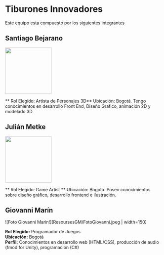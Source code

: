 # Tiburones Innovadores
Este equipo esta compuesto por los siguientes integrantes

## Santiago Bejarano 

<img src="https://github.com/user-attachments/assets/2901283c-3339-4bc8-96f5-c201f7ee6c6c" width="150">

** Rol Elegido: Artista de Personajes 3D**
Ubicación: Bogotá. Tengo conocimientos en desarrollo Front End, Diseño Grafico, animación 2D y modelado 3D

## Julián Metke

<img src="https://github.com/TheTaker17/PPV2025/blob/Metke/Recursos/Im%C3%A1genes/Imgaen%20Personal.jpeg?raw=true" width ="150">

** Rol Elegido: Game Artist **
Ubicación: Bogotá. Poseo conocimientos sobre diseño gráfico, desarrollo frontend e ilustración. 

## Giovanni Marín

![Foto Giovanni Marin!](ResoursesGM/FotoGiovanni.jpeg | width=150)

**Rol Elegido:** Programador de Juegos       
**Ubicación:** Bogotá    
**Perfil:** Conocimientos en desarrollo web (HTML/CSS), producción de audio (fmod for Unity), programación (C#)    
